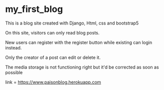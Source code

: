 # my_first_blog

This is a blog site created with Django, Html, css and bootstrap5

On this site, visitors can only read blog posts.

New users can register with the register button while existing can login instead.

Only the creator of a post can edit or delete it.

The media storage is not functioning right but it'd be corrected as soon as possible

link = https://www.paisonblog.herokuapp.com
